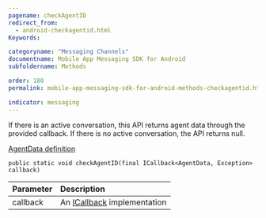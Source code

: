 ```yaml
---
pagename: checkAgentID
redirect_from:
  - android-checkagentid.html
Keywords:

categoryname: "Messaging Channels"
documentname: Mobile App Messaging SDK for Android
subfoldername: Methods

order: 180
permalink: mobile-app-messaging-sdk-for-android-methods-checkagentid.html

indicator: messaging
---
```


If there is an active conversation, this API returns agent data through the provided callback. If there is no active conversation, the API returns null.

[AgentData definition](android-interface-definitions.html)

`public static void checkAgentID(final ICallback<AgentData, Exception> callback)`

| Parameter | Description |
| :--- | :--- |
| callback | An [ICallback](android-callbacks-index.html) implementation |
